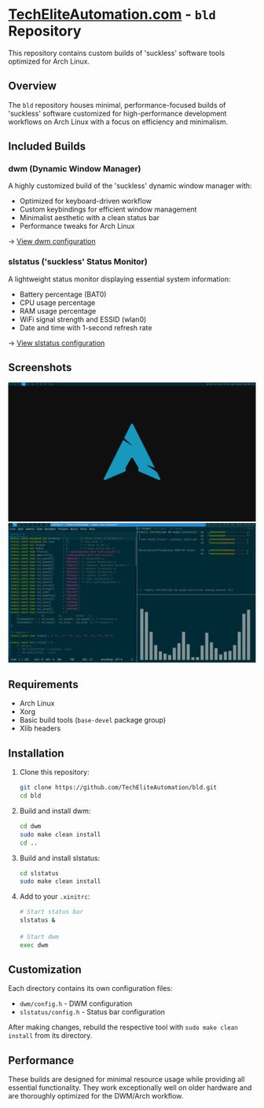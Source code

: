 # [TechEliteAutomation.com](https://techeliteautomation.com) - `bld` Repository

This repository contains custom builds of 'suckless' software tools optimized for Arch Linux.

## Overview

The `bld` repository houses minimal, performance-focused builds of 'suckless' software customized for high-performance development workflows on Arch Linux with a focus on efficiency and minimalism.

## Included Builds

### dwm (Dynamic Window Manager)

A highly customized build of the 'suckless' dynamic window manager with:

- Optimized for keyboard-driven workflow
- Custom keybindings for efficient window management
- Minimalist aesthetic with a clean status bar
- Performance tweaks for Arch Linux

→ [View dwm configuration](./dwm/)

### slstatus ('suckless' Status Monitor)

A lightweight status monitor displaying essential system information:

- Battery percentage (BAT0)
- CPU usage percentage
- RAM usage percentage
- WiFi signal strength and ESSID (wlan0)
- Date and time with 1-second refresh rate

→ [View slstatus configuration](./slstatus/)

## Screenshots

![slstatus in action](/slstatus/screenshot.png)
![dwm in action](/dwm/screenshot.png)

## Requirements

- Arch Linux
- Xorg
- Basic build tools (`base-devel` package group)
- Xlib headers

## Installation

1. Clone this repository:
   ```bash
   git clone https://github.com/TechEliteAutomation/bld.git
   cd bld
   ```

2. Build and install dwm:
   ```bash
   cd dwm
   sudo make clean install
   cd ..
   ```

3. Build and install slstatus:
   ```bash
   cd slstatus
   sudo make clean install
   ```

4. Add to your `.xinitrc`:
   ```bash
   # Start status bar
   slstatus &
   
   # Start dwm
   exec dwm
   ```

## Customization

Each directory contains its own configuration files:

- `dwm/config.h` - DWM configuration
- `slstatus/config.h` - Status bar configuration

After making changes, rebuild the respective tool with `sudo make clean install` from its directory.

## Performance

These builds are designed for minimal resource usage while providing all essential functionality. They work exceptionally well on older hardware and are thoroughly optimized for the DWM/Arch workflow.
